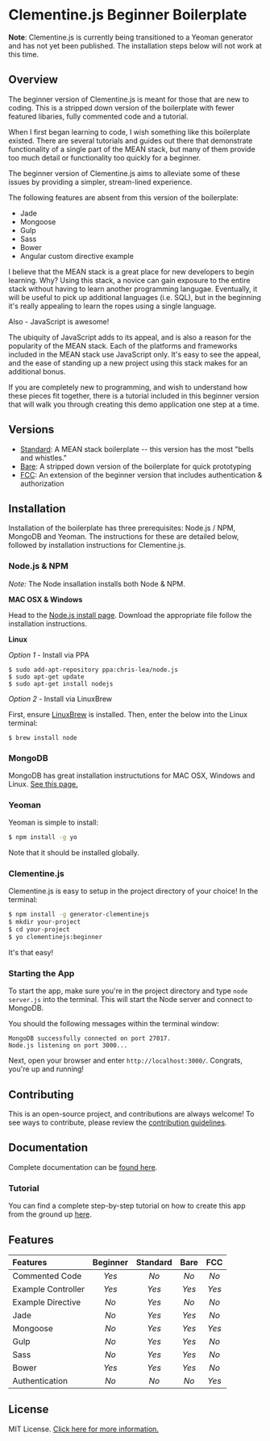 # Clementine.js Beginner Boilerplate

**Note**: Clementine.js is currently being transitioned to a Yeoman generator and has not yet been published. The installation steps below will not work at this time.

## Overview

The beginner version of Clementine.js is meant for those that are new to coding. This is a stripped down version of the boilerplate with fewer featured libaries, fully commented code and a tutorial.

When I first began learning to code, I wish something like this boilerplate existed. There are several tutorials and guides out there that demonstrate functionality of a single part of the MEAN stack, but many of them provide too much detail or functionality too quickly for a beginner.

The beginner version of Clementine.js aims to alleviate some of these issues by providing a simpler, stream-lined experience.

The following features are absent from this version of the boilerplate:

- Jade
- Mongoose
- Gulp
- Sass
- Bower
- Angular custom directive example

I believe that the MEAN stack is a great place for new developers to begin learning. Why? Using this stack, a novice can gain exposure to the entire stack without having to learn another programming langugae. Eventually, it will be useful to pick up additional languages (i.e. SQL), but in the beginning it's really appealing to learn the ropes using a single language.

Also - JavaScript is awesome!

The ubiquity of JavaScript adds to its appeal, and is also a reason for the popularity of the MEAN stack. Each of the platforms and frameworks included in the MEAN stack use JavaScript only. It's easy to see the appeal, and the ease of standing up a new project using this stack makes for an additional bonus.

If you are completely new to programming, and wish to understand how these pieces fit together, there is a tutorial included in this beginner version that will walk you through creating this demo application one step at a time.

## Versions

- [Standard](https://github.com/johnstonbl01/clementinejs): A MEAN stack boilerplate -- this version has the most "bells and whistles."
- [Bare](https://github.com/johnstonbl01/clementinejs-bare): A stripped down version of the boilerplate for quick prototyping
- [FCC](https://github.com/johnstonbl01/clementinejs-fcc): An extension of the beginner version that includes authentication & authorization

## Installation

Installation of the boilerplate has three prerequisites: Node.js / NPM, MongoDB and Yeoman. The instructions for these are detailed below, followed by installation instructions for Clementine.js.

### Node.js & NPM

_Note:_ The Node insallation installs both Node & NPM.

**MAC OSX & Windows**

Head to the [Node.js install page](https://nodejs.org/download/). Download the appropriate file follow the installation instructions.

**Linux**

_Option 1_ - Install via PPA
```
$ sudo add-apt-repository ppa:chris-lea/node.js
$ sudo apt-get update
$ sudo apt-get install nodejs
```

_Option 2_ - Install via LinuxBrew

First, ensure [LinuxBrew](http://brew.sh/linuxbrew/) is installed. Then, enter the below into the Linux terminal:
```
$ brew install node
```

### MongoDB

MongoDB has great installation instructutions for MAC OSX, Windows and Linux. [See this page.](http://docs.mongodb.org/manual/installation/)

### Yeoman

Yeoman is simple to install:

```bash
$ npm install -g yo
```

Note that it should be installed globally.

### Clementine.js

Clementine.js is easy to setup in the project directory of your choice! In the terminal:

```bash
$ npm install -g generator-clementinejs
$ mkdir your-project
$ cd your-project
$ yo clementinejs:beginner
```

It's that easy!

### Starting the App

To start the app, make sure you're in the project directory and type `node server.js` into the terminal. This will start the Node server and connect to MongoDB.

You should the following messages within the terminal window:
```
MongoDB successfully connected on port 27017.
Node.js listening on port 3000...
```
Next, open your browser and enter `http://localhost:3000/`. Congrats, you're up and running!

## Contributing

This is an open-source project, and contributions are always welcome! To see ways to contribute, please review the [contribution guidelines](http://johnstonbl01.github.io/clementinejs/developers/contributing.html).

## Documentation

Complete documentation can be [found here](http://johnstonbl01.github.io/clementinejs).

### Tutorial

You can find a complete step-by-step tutorial on how to create this app from the ground up [here](http://johnstonbl01.github.io/clementinejs/tutorial/tutorial.html).

## Features

| Features 				| Beginner 	| Standard 	| Bare 		| FCC 		|
|:---------				|:--------:	|:--------:	|:---------:|:---------:|
| Commented Code		| _Yes_ 	| _No_ 		| _No_		| _No_		|
| Example Controller 	| _Yes_ 	| _Yes_		| _Yes_		| _Yes_		|
| Example Directive 	| _No_ 		| _Yes_		| _No_		| _No_		|
| Jade					| _No_ 		| _Yes_ 	| _Yes_	 	| _No_		|
| Mongoose				| _No_		| _Yes_		| _Yes_		| _Yes_		|
| Gulp				 	| _No_		| _Yes_		| _Yes_		| _No_		|
| Sass					| _No_		| _Yes_		| _Yes_		| _No_		|
| Bower					| _Yes_		| _Yes_		| _Yes_		| _No_		|
| Authentication		| _No_		| _No_		| _No_		| _Yes_		|

## License

MIT License. [Click here for more information.](LICENSE.md)